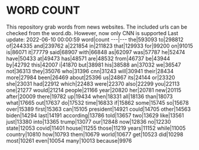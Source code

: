 # WORD COUNT
This repository grab words from news websites. The included urls can be checked from the word.db.
However, now only CNN is supported
Last update: 2022-06-10 00:00:59
word|count
---|---
the|593093
to|298812
of|244335
and|239762
a|221854
in|211823
that|129933
for|99200
on|91015
is|86071
it|77779
said|68907
with|66848
as|62097
was|57787
he|52474
have|50433
at|49473
has|48571
are|48532
from|46737
be|43944
by|42792
this|42007
i|41870
but|38981
his|38588
an|37032
we|36547
not|36313
they|35076
who|31396
cnn|31243
will|30941
their|28434
more|27984
been|26469
about|25396
us|24867
its|24144
or|23320
she|23031
had|22912
which|22483
were|22370
also|22299
you|22113
one|21277
would|21214
people|21166
year|20820
her|20781
new|20115
after|20009
there|19782
up|19434
when|18331
all|18136
than|18073
what|17665
out|17637
do|17532
time|16833
if|15862
some|15745
so|15678
over|15389
first|15363
can|15105
president|14921
could|14705
other|14563
biden|14294
last|14191
according|13786
told|13657
two|13629
like|13561
just|13380
into|13365
trump|13077
our|12848
now|12836
no|12230
state|12053
covid|11401
house|11255
those|11219
years|11152
while|11005
country|10810
how|10793
them|10679
world|10677
get|10523
did|10298
most|10261
even|10054
many|10013
because|9976
